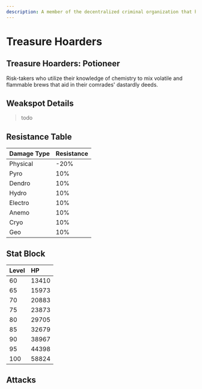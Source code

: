 ```yaml
---
description: A member of the decentralized criminal organization that has footprints all over the continent and even deep within unknown domains..
---
```


# Treasure Hoarders

## Treasure Hoarders: Potioneer

Risk-takers who utilize their knowledge of chemistry to mix volatile and flammable brews that aid in their comrades' dastardly deeds.

## Weakspot Details

> todo

## Resistance Table

| Damage Type | Resistance |
| :--- | :--- |
| Physical | -20% |
| Pyro | 10% |
| Dendro | 10% |
| Hydro | 10% |
| Electro | 10% |
| Anemo | 10% |
| Cryo | 10% |
| Geo | 10% |

## Stat Block

| Level | HP |
| :--- | :--- |
| 60 | 13410 |
| 65 | 15973 |
| 70 | 20883 |
| 75 | 23873 |
| 80 | 29705 |
| 85 | 32679 |
| 90 | 38967 |
| 95 | 44398 |
| 100 | 58824 |

## Attacks

